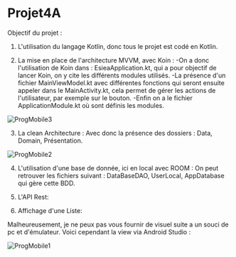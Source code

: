 # Projet4A

Objectif du projet :
1) L'utilisation du langage Kotlin, donc tous le projet est codé en Kotlin.

2) La mise en place de l'architecture MVVM, avec Koin :
   -On a donc l'utilisation de Koin dans : EsieaApplication.kt, qui a pour objectif de lancer Koin, on y cite les différents modules utilisés.
   -La présence d'un fichier MainViewModel.kt avec différentes fonctions qui seront ensuite appeler dans le MainActivity.kt, cela permet de gérer les actions de l'utilisateur, par exemple sur le bouton.
   -Enfin on a le fichier ApplicationModule.kt où sont définis les modules.
   

![ProgMobile3](https://user-images.githubusercontent.com/61964275/103381775-11b96780-4aed-11eb-9bee-abad395ffdda.PNG)
 
3) La clean Architecture :
    Avec donc la présence des dossiers : Data, Domain, Présentation.
    
![ProgMobile2](https://user-images.githubusercontent.com/61964275/103381784-167e1b80-4aed-11eb-8122-4586abe22268.PNG)

    
4) L'utilisation d'une base de donnée, ici en local avec ROOM :
    On peut retrouver les fichiers suivant : DataBaseDAO, UserLocal, AppDatabase qui gère cette BDD.
    
5) L'API Rest:

6) Affichage d'une Liste:

Malheureusement, je ne peux pas vous fournir de visuel suite a un souci de pc et d'émulateur. Voici cependant la view via Android Studio :

![ProgMobile1](https://user-images.githubusercontent.com/61964275/103381810-2695fb00-4aed-11eb-9446-e753def67748.PNG)

